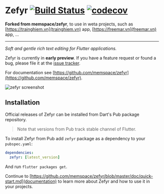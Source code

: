 # Zefyr [![Build Status](https://travis-ci.com/memspace/zefyr.svg?branch=master)](https://travis-ci.com/memspace/zefyr) [![codecov](https://codecov.io/gh/memspace/zefyr/branch/master/graph/badge.svg)](https://codecov.io/gh/memspace/zefyr)

**Forked from memspace/zefyr**, to use in weta projects, such as [https://trainghiem.vn](trainghiem.vn) app, [https://freemar.vn](freemar.vn) app, ...
***

*Soft and gentle rich text editing for Flutter applications.*

Zefyr is currently in **early preview**. If you have a feature
request or found a bug, please file it at the [issue tracker][].

[issue tracker]: https://github.com/memspace/zefyr/issues

For documentation see [https://github.com/memspace/zefyr](https://github.com/memspace/zefyr).

![zefyr screenshot](https://github.com/memspace/zefyr/raw/master/packages/zefyr/zefyr.png)

## Installation

Official releases of Zefyr can be installed from Dart's Pub package repository.

> Note that versions from Pub track stable channel of Flutter.


To install Zefyr from Pub add `zefyr` package as a dependency to your `pubspec.yaml`:

```yaml
dependencies:
  zefyr: [latest_version]
```

And run `flutter packages get`.

Continue to [https://github.com/memspace/zefyr/blob/master/doc/quick-start.md](documentation) to
learn more about Zefyr and how to use it in your projects.
